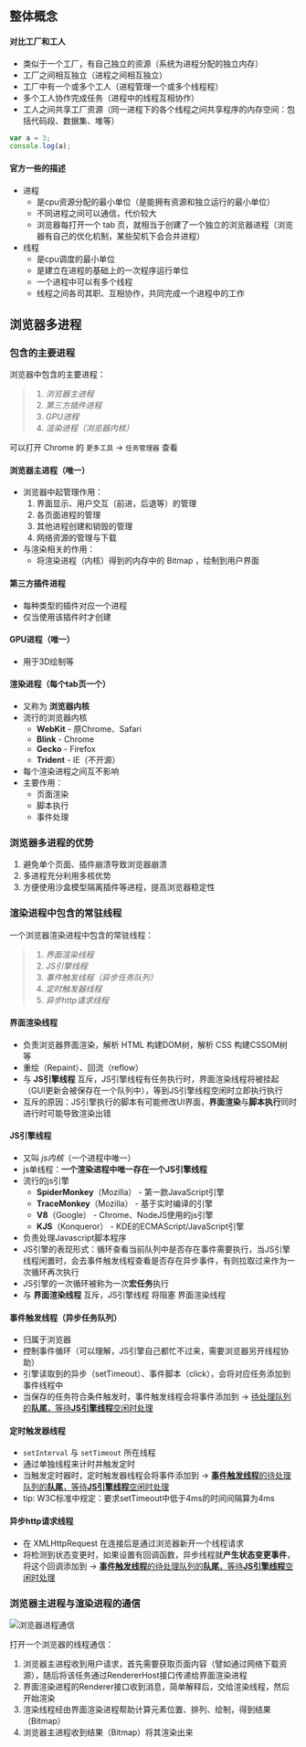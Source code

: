 <!-- ---
title: 浏览器多进程与js单线程
date: 2019-11-28
tags: 
 - 进程 & 线程
--- -->

## 整体概念

#### 对比工厂和工人
+ 类似于一个工厂，有自己独立的资源（系统为进程分配的独立内存）
+ 工厂之间相互独立（进程之间相互独立）
+ 工厂中有一个或多个工人（进程管理一个或多个线程程）
+ 多个工人协作完成任务（进程中的线程互相协作）
+ 工人之间共享工厂资源（同一进程下的各个线程之间共享程序的内存空间：包括代码段、数据集、堆等）

``` js
var a = 3;
console.log(a);
```

#### 官方一些的描述
+ 进程
    + 是cpu资源分配的最小单位（是能拥有资源和独立运行的最小单位）
    + 不同进程之间可以通信，代价较大
    + 浏览器每打开一个 tab 页，就相当于创建了一个独立的浏览器进程（浏览器有自己的优化机制，某些契机下会合并进程）
+ 线程
    + 是cpu调度的最小单位
    + 是建立在进程的基础上的一次程序运行单位
    + 一个进程中可以有多个线程
    + 线程之间各司其职、互相协作，共同完成一个进程中的工作

## 浏览器多进程

### 包含的主要进程

浏览器中包含的主要进程：
> 1. *浏览器主进程*
> 2. *第三方插件进程*
> 3. *GPU进程*
> 4. *渲染进程（浏览器内核）*

可以打开 Chrome 的 `更多工具` -> `任务管理器` 查看

#### 浏览器主进程（唯一）
+ 浏览器中起管理作用：
    1. 界面显示、用户交互（前进，后退等）的管理
    2. 各页面进程的管理
    3. 其他进程创建和销毁的管理
    4. 网络资源的管理与下载
+ 与渲染相关的作用：
    + 将渲染进程（内核）得到的内存中的 Bitmap ，绘制到用户界面

#### 第三方插件进程
+ 每种类型的插件对应一个进程
+ 仅当使用该插件时才创建

#### GPU进程（唯一）
+ 用于3D绘制等

#### 渲染进程（每个tab页一个）
+ 又称为 **浏览器内核**
+ 流行的浏览器内核
    + **WebKit** - 原Chrome、Safari
    + **Blink** - Chrome
    + **Gecko** - Firefox
    + **Trident** - IE（不开源）
+ 每个渲染进程之间互不影响
+ 主要作用：
    + 页面渲染
    + 脚本执行
    + 事件处理

### 浏览器多进程的优势

1. 避免单个页面、插件崩溃导致浏览器崩溃
2. 多进程充分利用多核优势
3. 方便使用沙盒模型隔离插件等进程，提高浏览器稳定性

### 渲染进程中包含的常驻线程

一个浏览器渲染进程中包含的常驻线程：
> 1. *界面渲染线程*
> 2. *JS引擎线程*
> 3. *事件触发线程（异步任务队列）*
> 4. *定时触发器线程*
> 5. *异步http请求线程*

#### 界面渲染线程
+ 负责浏览器界面渲染，解析 HTML 构建DOM树，解析 CSS 构建CSSOM树 等
+ 重绘（Repaint）、回流（reflow）
+ 与 **JS引擎线程** 互斥，JS引擎线程有任务执行时，界面渲染线程将被挂起（GUI更新会被保存在一个队列中），等到JS引擎线程空闲时立即执行执行
+ 互斥的原因：JS引擎执行的脚本有可能修改UI界面，**界面渲染**与**脚本执行**同时进行时可能导致渲染出错

#### JS引擎线程
+ 又叫 *js内核*（一个进程中唯一）
+ js单线程：**一个渲染进程中唯一存在一个JS引擎线程**
+ 流行的js引擎
    + **SpiderMonkey**（Mozilla） - 第一款JavaScript引擎
    + **TraceMonkey**（Mozilla） - 基于实时编译的引擎
    + **V8**（Google） - Chrome、NodeJS使用的js引擎
    + **KJS**（Konqueror） - KDE的ECMAScript/JavaScript引擎
+ 负责处理Javascript脚本程序
+ JS引擎的表现形式：循环查看当前队列中是否存在事件需要执行，当JS引擎线程闲置时，会去事件触发线程查看是否存在异步事件，有则拉取过来作为一次循环再次执行
+ JS引擎的一次循环被称为一次**宏任务**执行
+ 与 **界面渲染线程** 互斥，JS引擎线程 将阻塞 界面渲染线程

#### 事件触发线程（异步任务队列）
+ 归属于浏览器
+ 控制事件循环（可以理解，JS引擎自己都忙不过来，需要浏览器另开线程协助）
+ 引擎读取到的异步（setTimeout）、事件脚本（click），会将对应任务添加到事件线程中
+ 当保存的任务符合条件触发时，事件触发线程会将事件添加到 -> <u>待处理队列的**队尾**，等待**JS引擎线程**空闲时处理</u>

#### 定时触发器线程
+ `setInterval` 与 `setTimeout` 所在线程
+ 通过单独线程来计时并触发定时
+ 当触发定时器时，定时触发器线程会将事件添加到 -> <u>**事件触发线程**的待处理队列的**队尾**，等待**JS引擎线程**空闲时处理</u>
+ tip: W3C标准中规定：要求setTimeout中低于4ms的时间间隔算为4ms

#### 异步http请求线程
+ 在 XMLHttpRequest 在连接后是通过浏览器新开一个线程请求
+ 将检测到状态变更时，如果设置有回调函数，异步线程就**产生状态变更事件**，将这个回调添加到 -> <u>**事件触发线程**的待处理队列的**队尾**，等待**JS引擎线程**空闲时处理</u>

### 浏览器主进程与渲染进程的通信

![浏览器进程通信](/blog/img/browser/浏览器进程通信.jpeg)

打开一个浏览器的线程通信：
1. 浏览器主进程收到用户请求，首先需要获取页面内容（譬如通过网络下载资源），随后将该任务通过RendererHost接口传递给界面渲染进程
2. 界面渲染进程的Renderer接口收到消息，简单解释后，交给渲染线程，然后开始渲染
3. 渲染线程经由界面渲染进程帮助计算元素位置、排列、绘制，得到结果（Bitmap）
4. 浏览器主进程收到结果（Bitmap）将其渲染出来
